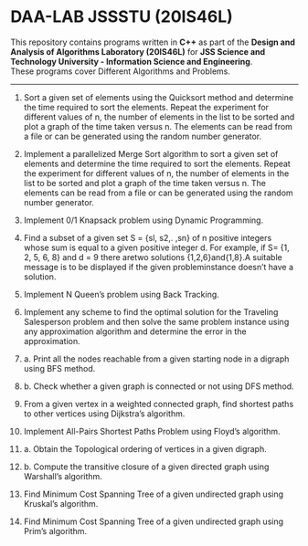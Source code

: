 # DAA-LAB JSSSTU (20IS46L)


This repository contains programs written in **C++** as part of the **Design and Analysis of Algorithms Laboratory (20IS46L)** for **JSS Science and Technology University - Information Science and Engineering**.  
These programs cover Different Algorithms and Problems.

---

1. Sort a given set of elements using the Quicksort method and determine the time 
required to sort the elements. Repeat the experiment for different values of n, the 
number of elements in the list to be sorted and plot a graph of the time taken versus n. 
The elements can be read from a file or can be 
generated using the random number generator. 

2. Implement a parallelized Merge Sort algorithm to sort a given set of elements and 
determine the time required to sort the elements. Repeat the experiment for different 
values of n, the number of elements in the list to be sorted and plot a graph of the time 
taken versus n. The elements can be read from a file or can be generated using the 
random number generator. 
 
3. Implement 0/1 Knapsack problem using Dynamic Programming.

4. Find a subset of a given set S = {sl, s2,. ,sn} of n positive integers whose sum is equal 
to a given positive integer d. For example, if S= {1, 2, 5, 6, 8} and d = 9 
there aretwo solutions {1,2,6}and{1,8}.A suitable message is to be displayed if the given 
probleminstance doesn’t have a solution.

5. Implement N Queen’s problem using Back Tracking.

6. Implement any scheme to find the optimal solution for the Traveling Salesperson 
problem and then solve the same problem instance using any approximation algorithm 
and determine the error in the approximation. 

7. a. Print all the nodes reachable from a given starting node in a digraph using BFS 
method.

7. b. Check whether a given graph is connected or not using DFS method. 

8. From a given vertex in a weighted connected graph, find shortest paths to other vertices 
using Dijkstra’s algorithm.

9. Implement All-Pairs Shortest Paths Problem using Floyd’s algorithm.

10. a. Obtain the Topological ordering of vertices in a given digraph. 

10. b. Compute the transitive closure of a given directed graph using Warshall’s algorithm.

11. Find Minimum Cost Spanning Tree of a given undirected graph using Kruskal’s algorithm.

12. Find Minimum Cost Spanning Tree of a given undirected graph using Prim’s algorithm.
